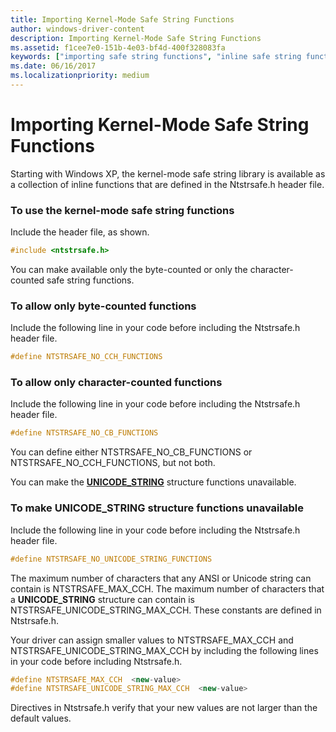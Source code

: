 ```yaml
---
title: Importing Kernel-Mode Safe String Functions
author: windows-driver-content
description: Importing Kernel-Mode Safe String Functions
ms.assetid: f1cee7e0-151b-4e03-bf4d-400f328083fa
keywords: ["importing safe string functions", "inline safe string function versions WDK kernel", "library safe string function versions WDK kernel", "byte-counted functions WDK kernel", "character-counted functions WDK kernel", "safe string functions WDK"]
ms.date: 06/16/2017
ms.localizationpriority: medium
---
```


# Importing Kernel-Mode Safe String Functions





Starting with Windows XP, the kernel-mode safe string library is available as a collection of inline functions that are defined in the Ntstrsafe.h header file.

### <a href="" id="to-use-the-inline-versions-of-the-kernel-mode--safe-string-functions"></a>To use the kernel-mode safe string functions

Include the header file, as shown.

```cpp
#include <ntstrsafe.h>
```

You can make available only the byte-counted or only the character-counted safe string functions.

### To allow only byte-counted functions

Include the following line in your code before including the Ntstrsafe.h header file.

```cpp
#define NTSTRSAFE_NO_CCH_FUNCTIONS
```

### To allow only character-counted functions

Include the following line in your code before including the Ntstrsafe.h header file.

```cpp
#define NTSTRSAFE_NO_CB_FUNCTIONS
```

You can define either NTSTRSAFE\_NO\_CB\_FUNCTIONS or NTSTRSAFE\_NO\_CCH\_FUNCTIONS, but not both.

You can make the [**UNICODE\_STRING**](https://msdn.microsoft.com/library/windows/hardware/ff564879) structure functions unavailable.

### <a href="" id="to-make-unicode-string-structure-functions-unavailable"></a>To make UNICODE\_STRING structure functions unavailable

Include the following line in your code before including the Ntstrsafe.h header file.

```cpp
#define NTSTRSAFE_NO_UNICODE_STRING_FUNCTIONS
```

The maximum number of characters that any ANSI or Unicode string can contain is NTSTRSAFE\_MAX\_CCH. The maximum number of characters that a **UNICODE\_STRING** structure can contain is NTSTRSAFE\_UNICODE\_STRING\_MAX\_CCH. These constants are defined in Ntstrsafe.h.

Your driver can assign smaller values to NTSTRSAFE\_MAX\_CCH and NTSTRSAFE\_UNICODE\_STRING\_MAX\_CCH by including the following lines in your code before including Ntstrsafe.h.

```cpp
#define NTSTRSAFE_MAX_CCH  <new-value>
#define NTSTRSAFE_UNICODE_STRING_MAX_CCH  <new-value>
```

Directives in Ntstrsafe.h verify that your new values are not larger than the default values.

 

 




